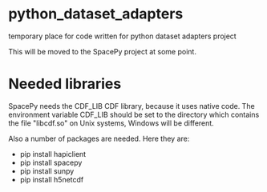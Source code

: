 # python_dataset_adapters
temporary place for code written for python dataset adapters project

This will be moved to the SpacePy project at some point.

# Needed libraries
SpacePy needs the CDF_LIB CDF library, because it uses native code.  The environment 
variable CDF_LIB should be set to the directory which contains the file "libcdf.so"
on Unix systems, Windows will be different.

Also a number of packages are needed.  Here they are:
* pip install hapiclient
* pip install spacepy
* pip install sunpy
* pip install h5netcdf
